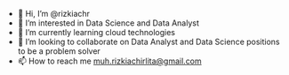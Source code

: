 - 👋 Hi, I’m @rizkiachr
- 👀 I’m interested in Data Science and Data Analyst 
- 🌱 I’m currently learning cloud technologies
- 💞️ I’m looking to collaborate on Data Analyst and Data Science positions to be a problem solver
- 📫 How to reach me muh.rizkiachirlita@gmail.com

<!---
rizkiachr/rizkiachr is a ✨ special ✨ repository because its `README.md` (this file) appears on your GitHub profile.
You can click the Preview link to take a look at your changes.
--->
